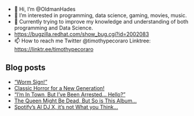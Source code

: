 - 👋 Hi, I’m @OldmanHades
- 👀 I’m interested in programming, data science, gaming, movies, music.
- 🌱 Currently trying to improve my knowledge and understanding of both programming and Data Science.
- https://bugzilla.redhat.com/show_bug.cgi?id=2002083
- 📫 How to reach me Twitter @timothypecoraro
Linktree: https://linktr.ee/timothypecoraro

## Blog posts
<!-- BLOG-POST-LIST:START -->
- [“Worm Sign!”](https://medium.com/@timothypecoraro/worm-sign-038c7fff3a58?source=rss-5097f5c9b801------2)
- [Classic Horror for a New Generation!](https://medium.com/@timothypecoraro/classic-horror-for-a-new-generation-f1e1c4deaf85?source=rss-5097f5c9b801------2)
- [“I’m In Town, But I’ve Been Arrested… Hello?”](https://medium.com/@timothypecoraro/im-in-town-but-i-ve-been-arrested-hello-98a601978640?source=rss-5097f5c9b801------2)
- [The Queen Might Be Dead, But So is This Album…](https://medium.com/@timothypecoraro/the-queen-might-be-dead-but-so-is-this-album-5a3318f2fb4d?source=rss-5097f5c9b801------2)
- [Spotify’s AI DJ X, it’s not What you Think…](https://medium.com/@timothypecoraro/spotifys-ai-dj-x-it-s-not-what-you-think-c35d8fce728b?source=rss-5097f5c9b801------2)
<!-- BLOG-POST-LIST:END -->
